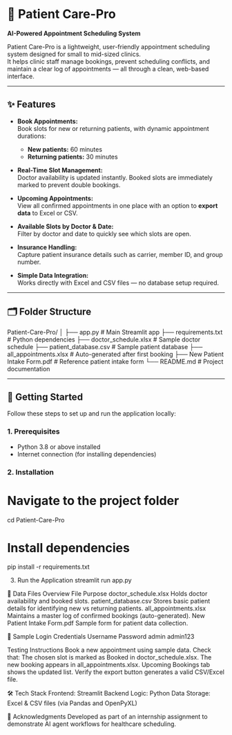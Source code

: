 # 🏥 Patient Care-Pro
**AI-Powered Appointment Scheduling System**

Patient Care-Pro is a lightweight, user-friendly appointment scheduling system designed for small to mid-sized clinics.  
It helps clinic staff manage bookings, prevent scheduling conflicts, and maintain a clear log of appointments — all through a clean, web-based interface.

---

## ✨ Features
- **Book Appointments:**  
  Book slots for new or returning patients, with dynamic appointment durations:
  - **New patients:** 60 minutes  
  - **Returning patients:** 30 minutes

- **Real-Time Slot Management:**  
  Doctor availability is updated instantly. Booked slots are immediately marked to prevent double bookings.

- **Upcoming Appointments:**  
  View all confirmed appointments in one place with an option to **export data** to Excel or CSV.

- **Available Slots by Doctor & Date:**  
  Filter by doctor and date to quickly see which slots are open.

- **Insurance Handling:**  
  Capture patient insurance details such as carrier, member ID, and group number.

- **Simple Data Integration:**  
  Works directly with Excel and CSV files — no database setup required.

---

## 🗂 Folder Structure
Patient-Care-Pro/
│
├── app.py # Main Streamlit app
├── requirements.txt # Python dependencies
├── doctor_schedule.xlsx # Sample doctor schedule
├── patient_database.csv # Sample patient database
├── all_appointments.xlsx # Auto-generated after first booking
├── New Patient Intake Form.pdf # Reference patient intake form
└── README.md # Project documentation


---

## 🚀 Getting Started

Follow these steps to set up and run the application locally:

### **1. Prerequisites**
- Python 3.8 or above installed
- Internet connection (for installing dependencies)

### **2. Installation**

# Navigate to the project folder
cd Patient-Care-Pro

# Install dependencies
pip install -r requirements.txt

3. Run the Application
streamlit run app.py

📂 Data Files Overview
File	Purpose
doctor_schedule.xlsx	Holds doctor availability and booked slots.
patient_database.csv	Stores basic patient details for identifying new vs returning patients.
all_appointments.xlsx	Maintains a master log of confirmed bookings (auto-generated).
New Patient Intake Form.pdf	Sample form for patient data collection.

🔐 Sample Login Credentials
Username	Password
admin	admin123

Testing Instructions
Book a new appointment using sample data.
Check that:
The chosen slot is marked as Booked in doctor_schedule.xlsx.
The new booking appears in all_appointments.xlsx.
Upcoming Bookings tab shows the updated list.
Verify the export button generates a valid CSV/Excel file.

🛠 Tech Stack
Frontend: Streamlit
Backend Logic: Python
Data Storage: Excel & CSV files (via Pandas and OpenPyXL)

🙌 Acknowledgments
Developed as part of an internship assignment to demonstrate AI agent workflows for healthcare scheduling.
